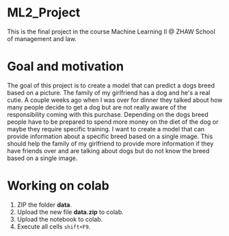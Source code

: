 # ML2_Project
This is the final project in the course Machine Learning II @ ZHAW School of management and law.

# Goal and motivation
The goal of this project is to create a model that can predict a dogs breed based on a picture. The family of my girlfriend
has a dog and he's a real cutie. A couple weeks ago when I was over for dinner they talked about how many people decide to
get a dog but are not really aware of the responsibility coming with this purchase. Depending on the dogs breed people have to 
be prepared to spend more money on the diet of the dog or maybe they require specific training. I want to create a model that can
provide information about a specific breed based on a single image. This should help the family of my girlfriend to provide
more information if they have friends over and are talking about dogs but do not know the breed based on a single image.

# Working on colab
1. ZIP the folder **data**.
2. Upload the new file **data.zip** to colab.
3. Upload the notebook to colab.
4. Execute all cells `shift+F9`.
